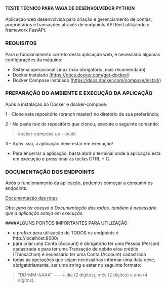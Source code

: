 #### TESTE TÉCNICO PARA VAGA DE DESENVOLVEDOR PYTHON

Aplicação web desenvolvida para criação e gerenciamento de contas, proprietários e transações através de endpoints API Rest utilizando o framework FastAPI.

### REQUISITOS

Para o funcionamento correto desta aplicação web, é necessário algumas configurações da máquina:

- Sistema operacional Linux (não obrigatório, mas recomendado)
- Docker instalado (https://docs.docker.com/get-docker/)
- Docker Compose instalado (https://docs.docker.com/compose/install/)

### PREPARAÇÃO DO AMBIENTE E EXECUÇÃO DA APLICAÇÃO
Após a instalação do Docker e docker-compose:

1 - Clone este repositório (branch master) no diretório de sua preferência;

2 - Na pasta raiz do repositório que clonou, execute o seguinte comando:
>docker-compose up --build

3 - Após isso, a aplicação deve estar em execução!

- Para encerrar a aplicação, basta abrir o terminal onde a aplicação esta em execução e pressionar as teclas CTRL + C.

### DOCUMENTAÇÃO DOS ENDPOINTS
Após o funcionamento da aplicação, podemos começar a consumir os endpoints.

[Documentação das rotas](http://localhost:8000/docs)

_Obs: para ter acesso à Documentação das rodas, também é necessário que a aplicação esteja em execução._ 

####ALGUNS PONTOS IMPORTANTES PARA UTILIZAÇÃO

- o prefixo para utilização de TODOS os endpoints é http://localhost:8000/
- para criar uma Conta (Account) é obrigatório ter uma Pessoa (Person) cadastrada e para ter uma Transação de débito e/ou crédito (Transaction) é necessário ter uma Conta (Account) cadastrada
- todas as operações que sejam necessárias informar uma data deve, obrigatóriamente, ser uma string e estar no seguinte formato:
> “DD-MM-AAAA” ---> dia (2 dígitos), mês (2 dígitos) e ano (4 dígitos).


